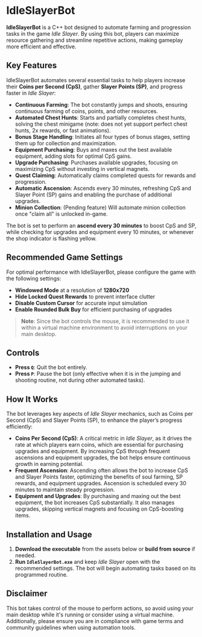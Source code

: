 # IdleSlayerBot

**IdleSlayerBot** is a C++ bot designed to automate farming and progression tasks in the game *Idle Slayer*. By using this bot, players can maximize resource gathering and streamline repetitive actions, making gameplay more efficient and effective.

## Key Features

IdleSlayerBot automates several essential tasks to help players increase their **Coins per Second (CpS)**, gather **Slayer Points (SP)**, and progress faster in *Idle Slayer*:

- **Continuous Farming**: The bot constantly jumps and shoots, ensuring continuous farming of coins, points, and other resources.
- **Automated Chest Hunts**: Starts and partially completes chest hunts, solving the chest minigame (note: does not yet support perfect chest hunts, 2x rewards, or fast animations).
- **Bonus Stage Handling**: Initiates all four types of bonus stages, setting them up for collection and maximization.
- **Equipment Purchasing**: Buys and maxes out the best available equipment, adding slots for optimal CpS gains.
- **Upgrade Purchasing**: Purchases available upgrades, focusing on maximizing CpS without investing in vertical magnets.
- **Quest Claiming**: Automatically claims completed quests for rewards and progression.
- **Automatic Ascension**: Ascends every 30 minutes, refreshing CpS and Slayer Point (SP) gains and enabling the purchase of additional upgrades.
- **Minion Collection**: (Pending feature) Will automate minion collection once "claim all" is unlocked in-game.

The bot is set to perform an **ascend every 30 minutes** to boost CpS and SP, while checking for upgrades and equipment every 10 minutes, or whenever the shop indicator is flashing yellow.

## Recommended Game Settings

For optimal performance with IdleSlayerBot, please configure the game with the following settings:

- **Windowed Mode** at a resolution of **1280x720**
- **Hide Locked Quest Rewards** to prevent interface clutter
- **Disable Custom Cursor** for accurate input simulation
- **Enable Rounded Bulk Buy** for efficient purchasing of upgrades

> **Note**: Since the bot controls the mouse, it is recommended to use it within a virtual machine environment to avoid interruptions on your main desktop.

## Controls

- **Press `Q`**: Quit the bot entirely.
- **Press `P`**: Pause the bot (only effective when it is in the jumping and shooting routine, not during other automated tasks).

## How It Works

The bot leverages key aspects of *Idle Slayer* mechanics, such as Coins per Second (CpS) and Slayer Points (SP), to enhance the player’s progress efficiently:

- **Coins Per Second (CpS)**: A critical metric in *Idle Slayer*, as it drives the rate at which players earn coins, which are essential for purchasing upgrades and equipment. By increasing CpS through frequent ascensions and equipment upgrades, the bot helps ensure continuous growth in earning potential.
- **Frequent Ascension**: Ascending often allows the bot to increase CpS and Slayer Points faster, optimizing the benefits of soul farming, SP rewards, and equipment upgrades. Ascension is scheduled every 30 minutes to maintain steady progression.
- **Equipment and Upgrades**: By purchasing and maxing out the best equipment, the bot increases CpS substantially. It also manages upgrades, skipping vertical magnets and focusing on CpS-boosting items.

## Installation and Usage

1. **Download the executable** from the assets below or **build from source** if needed.
2. **Run `IdleSlayerBot.exe`** and keep *Idle Slayer* open with the recommended settings. The bot will begin automating tasks based on its programmed routine.

## Disclaimer

This bot takes control of the mouse to perform actions, so avoid using your main desktop while it's running or consider using a virtual machine. Additionally, please ensure you are in compliance with game terms and community guidelines when using automation tools.
